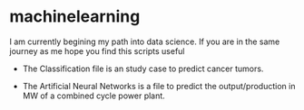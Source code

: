# machinelearning

I am currently begining my path into data science. 
If you are in the same journey as me hope you find this scripts useful

- The Classification file is an study case to predict cancer tumors.

- The Artificial Neural Networks is a file to predict the output/production in MW of a combined cycle power plant.
